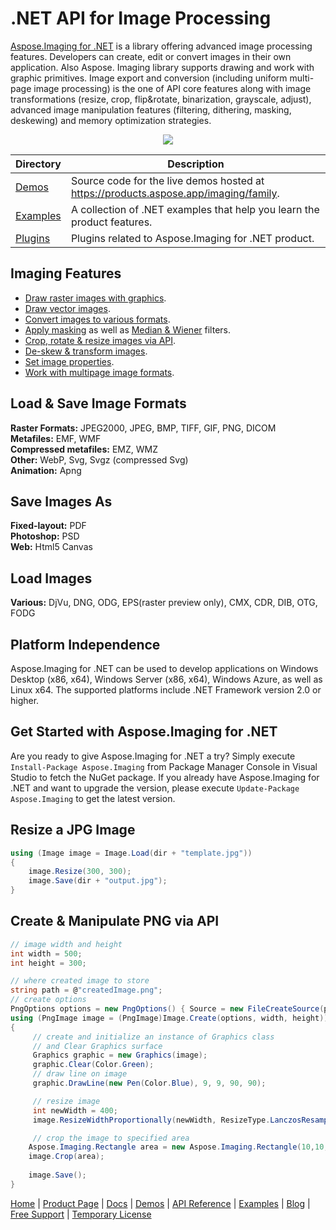 # .NET API for Image Processing

[Aspose.Imaging for .NET](https://products.aspose.com/imaging/net) is a library offering advanced image processing features. Developers can create, edit or convert images in their own application. Also Aspose. Imaging library supports drawing and work with graphic primitives. Image export and conversion (including uniform multi-page image processing) is the one of API core features along with image transformations (resize, crop, flip&rotate, binarization, grayscale, adjust), advanced image manipulation features (filtering, dithering, masking, deskewing) and memory optimization strategies.

<p align="center">
  <a title="Download ZIP" href="https://github.com/aspose-imaging/Aspose.Imaging-for-.NET/archive/master.zip">
     <img src="http://i.imgur.com/hwNhrGZ.png" />
  </a>
</p>

Directory | Description
--------- | -----------
[Demos](Demos)  | Source code for the live demos hosted at https://products.aspose.app/imaging/family.
[Examples](Examples)  | A collection of .NET examples that help you learn the product features.
[Plugins](Plugins)  | Plugins related to Aspose.Imaging for .NET product.

## Imaging Features

- [Draw raster images with graphics](https://docs.aspose.com/imaging/net/drawing-images-using-graphics/).
- [Draw vector images](https://docs.aspose.com/imaging/net/drawing-vector-images/).
- [Convert images to various formats](https://docs.aspose.com/imaging/net/converting-images/).
- [Apply masking](https://docs.aspose.com/imaging/net/applying-masking-to-images/) as well as [Median & Wiener](https://docs.aspose.com/imaging/net/applying-median-and-wiener-filters/) filters.
- [Crop, rotate & resize images via API](https://docs.aspose.com/imaging/net/crop-rotate-and-resize-images/).
- [De-skew & transform images](https://docs.aspose.com/imaging/net/deskew-image/).
- [Set image properties](https://docs.aspose.com/imaging/net/setting-properties-on-images/).
- [Work with multipage image formats](https://docs.aspose.com/imaging/net/working-with-multipage-image-formats/).

## Load & Save Image Formats

**Raster Formats:** JPEG2000, JPEG, BMP, TIFF, GIF, PNG, DICOM\
**Metafiles:** EMF, WMF\
**Compressed metafiles:** EMZ, WMZ\
**Other:** WebP, Svg, Svgz (compressed Svg)\
**Animation:** Apng

## Save Images As
**Fixed-layout:** PDF\
**Photoshop:** PSD\
**Web:** Html5 Canvas

## Load Images

**Various:** DjVu, DNG, ODG, EPS(raster preview only), CMX, CDR, DIB, OTG, FODG


## Platform Independence

Aspose.Imaging for .NET can be used to develop applications on Windows Desktop (x86, x64), Windows Server (x86, x64), Windows Azure, as well as Linux x64. The supported platforms include .NET Framework version 2.0 or higher.

## Get Started with Aspose.Imaging for .NET

Are you ready to give Aspose.Imaging for .NET a try? Simply execute `Install-Package Aspose.Imaging` from Package Manager Console in Visual Studio to fetch the NuGet package. If you already have Aspose.Imaging for .NET and want to upgrade the version, please execute `Update-Package Aspose.Imaging` to get the latest version.

## Resize a JPG Image

```csharp
using (Image image = Image.Load(dir + "template.jpg"))
{
    image.Resize(300, 300);
    image.Save(dir + "output.jpg");
}
```

## Create & Manipulate PNG via API

```csharp
// image width and height
int width = 500;
int height = 300;

// where created image to store
string path = @"createdImage.png";
// create options
PngOptions options = new PngOptions() { Source = new FileCreateSource(path, false) };
using (PngImage image = (PngImage)Image.Create(options, width, height))
{          
     // create and initialize an instance of Graphics class 
     // and Clear Graphics surface
     Graphics graphic = new Graphics(image);
     graphic.Clear(Color.Green);
     // draw line on image
     graphic.DrawLine(new Pen(Color.Blue), 9, 9, 90, 90);        

     // resize image
     int newWidth = 400;
     image.ResizeWidthProportionally(newWidth, ResizeType.LanczosResample);  

     // crop the image to specified area
    Aspose.Imaging.Rectangle area = new Aspose.Imaging.Rectangle(10,10,200,200);    
    image.Crop(area);
   
    image.Save();
}
```

[Home](https://www.aspose.com/) | [Product Page](https://products.aspose.com/imaging/net) | [Docs](https://docs.aspose.com/imaging/net/) | [Demos](https://products.aspose.app/imaging/family) | [API Reference](https://apireference.aspose.com/imaging/net) | [Examples](https://github.com/aspose-imaging/Aspose.Imaging-for-.NET) | [Blog](https://blog.aspose.com/category/imaging/) | [Free Support](https://forum.aspose.com/c/imaging) | [Temporary License](https://purchase.aspose.com/temporary-license)
